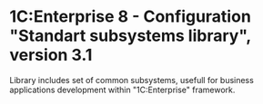 # 1C:Enterprise 8 - Configuration "Standart subsystems library", version 3.1

Library includes set of common subsystems, 
usefull for business applications development
within "1C:Enterprise" framework. 
